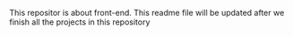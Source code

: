 This repositor is about front-end. This readme file will be updated after we finish all the projects in this repository

